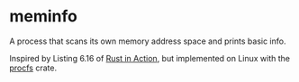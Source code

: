 # meminfo

A process that scans its own memory address space and prints basic info.

Inspired by Listing 6.16 of [Rust in Action](https://github.com/rust-in-action/code/tree/1st-edition/ch6/ch6-meminfo-win),
but implemented on Linux with the [procfs](https://docs.rs/procfs/latest/procfs/) crate.

